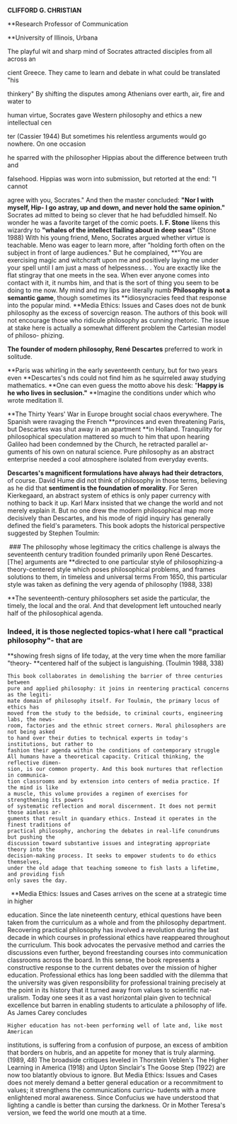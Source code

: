 **CLIFFORD G. CHRISTIAN**

**Research Professor of Communication

**University of Illinois, Urbana

The playful wit and sharp mind of Socrates attracted disciples from all across an

cient Greece. They came to learn and debate in what could be translated "his

thinkery" By shifting the disputes among Athenians over earth, air, fire and water to

human virtue, Socrates gave Western philosophy and ethics a new intellectual cen

ter \(Cassier 1944\) But sometimes his relentless arguments would go nowhere. On one occasion

he sparred with the philosopher Hippias about the difference between truth and

falsehood. Hippias was worn into submission, but retorted at the end: "I cannot

agree with you, Socrates." And then the master concluded: **"Nor I with myself, Hip-
I go astray, up and down, and never hold the same opinion."** Socrates ad
mitted to being so clever that he had befuddled himself. No wonder he was a favorite
target of the comic poets. **I. F. Stone** likens this wizardry to
**"whales of the intellect flailing about in deep seas"** \(Stone 1988\)
With his young friend, Meno, Socrates argued whether virtue is teachable.
Meno was eager to learn more, after "holding forth often on the subject in front of large audiences." But he complained,
**"You are exercising magic and witchcraft upon me and positively laying me under your spell until I am just
a mass of helpessness.. . You are exactly like the flat stingray that one meets in the sea. When
ever anyone comes into contact with it, it numbs him, and that is the sort of thing
you seem to be doing to me now. My mind and my lips are literally numb
**Philosophy is not a semantic game**, though sometimes its **idiosyncracies feed
that response into the popular mind. **Media Ethics: Issues and Cases does not de
bunk philosophy as the excess of sovercign reason. The authors of this book will not
encourage those who ridicule philosophy as cunning rhetoric. The issue at stake
here is actually a somewhat different problem the Cartesian model of philoso-
phizing.

**The founder of modern philosophy, René Descartes**  preferred to work in solitude.

 **Paris was whirling in the early seventeenth century, but for two years even
**Descartes's nds could not find him as he squirreled away studying mathematics.
**One can even guess the motto above his desk: "**Happy is he who lives in seclusion."**
**Imagine the conditions under which who wrote meditation II.

**The Thirty Years' War in Europe brought social chaos everywhere. The Spanish were ravaging the French
**provinces and even threatening Paris, but Descartes was shut away in an apartment
**in Holland. Tranquility for philosophical speculation mattered so much to him that
upon hearing Galileo had been condemned by the Church, he retracted parallel ar-
guments of his own on natural science. Pure philosophy as an abstract enterprise
needed a cool atmosphere isolated from everyday events.

**Descartes's magnificent formulations have always had their detractors**, of
course. David Hume did not think of philosophy in those terms, believing as he did
that **sentiment is the foundation of morality**. For Seren Kierkegaard, an abstract system of ethics is
only paper currency with nothing to back it up. Karl Marx insisted
that we change the world and not merely explain it. But no one drew the modern
philosophical map more decisively than Descartes, and his mode of rigid inquiry has
generally defined the field's parameters.
This book adopts the historical perspective suggested by Stephen Toulmin:

  ### The philosophy whose legitimacy the critics challenge is always the seventeenth
century tradition founded primarily upon René Descartes. \[The\] arguments are
**directed to one particular style of philosophizing-a theory-centered style which poses
philosophical problems, and frames solutions to them, in timeless and universal terms
From 1650, this particular style was taken as defining the very agenda of philosophy
\(1988, 338\)

**The seventeenth-century philosophers set aside the particular, the timely, the local and the oral.
And that development left untouched nearly half of the philosophical agenda.

### Indeed, it is those neglected topics-what I here call "practical philosophy"- that are
**showing fresh signs of life today, at the very time when the more familiar "theory-
**centered half of the subject is languishing. \(Toulmin 1988, 338\)
```
This book collaborates in demolishing the barrier of three centuries between
pure and applied philosophy: it joins in reentering practical concerns as the legiti-
mate domain of philosophy itself. For Toulmin, the primary locus of ethics has
moved from the study to the bedside, to criminal courts, engineering labs, the news-
room, factories and the ethnic street corners. Moral philosophers are not being asked
to hand over their duties to technical experts in today's institutions, but rather to
fashion their agenda within the conditions of contemporary struggle
All humans have a theoretical capacity. Critical thinking, the reflective dimen-
sion, is our common property. And this book nurtures that reflection in communica-
tion classrooms and by extension into centers of media practice. If the mind is like
a muscle, this volume provides a regimen of exercises for strengthening its powers
of systematic reflection and moral discernment. It does not permit those aimless ar-
guments that result in quandary ethics. Instead it operates in the finest traditions of
practical philosophy, anchoring the debates in real-life conundrums but pushing the
discussion toward substantive issues and integrating appropriate theory into the
decision-making process. It seeks to empower students to do ethics themselves,
under the old adage that teaching someone to fish lasts a lifetime, and providing fish
only saves the day.
```


   **Media Ethics: Issues and Cases arrives on the scene at a strategic time in higher

education. Since the late nineteenth century, ethical questions have been taken from
the curriculum as a whole and from the philosophy department. Recovering practical philosophy 
has involved a revolution during the last decade in which courses in professional ethics have reappeared throughout the curriculum. This book advocates the pervasive method and carries the discussions even further, beyond freestanding
courses into communication classrooms across the board.
In this sense, the book represents a constructive response to the current debates
over the mission of higher education. Professional ethics has long been saddled with
the dilemma that the university was given responsibility for professional training
precisely at the point in its history that it turned away from values to scientific nat-
uralism. Today one sees it as a vast horizontal plain given to technical excellence but
barren in enabling students to articulate a philosophy of life. As James Carey concludes
```
Higher education has not-been performing well of late and, like most American
```
institutions, is suffering from a confusion of purpose, an excess of ambition that
borders on hubris, and an appetite for money that is truly alarming. \(1989, 48\)
The broadside critiques leveled in Thorstein Veblen's The Higher Learning in
America \(1918\) and Upton Sinclair's The Goose Step \(1922\) are now too blatantly
obvious to ignore. But Media Ethics: Issues and Cases does not merely demand a better general
education or a recommitment to values; it strengthens the communications curricu-
tudents with a more enlightened moral awareness.
Since Confucius we have understood that lighting a candle is better than cursing the
darkness. Or in Mother Teresa's version, we feed the world one mouth at a time.

